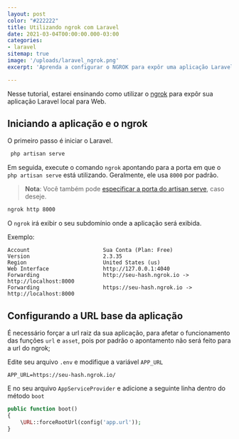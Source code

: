 ```yaml
---
layout: post
color: "#222222"
title: Utilizando ngrok com Laravel
date: 2021-03-04T00:00:00.000-03:00
categories:
- laravel
sitemap: true
image: '/uploads/laravel_ngrok.png'
excerpt: 'Aprenda a configurar o NGROK para expôr uma aplicação Laravel na web'

---
```

Nesse tutorial, estarei ensinando como utilizar o [ngrok](https://ngrok.com/download) para expôr sua aplicação Laravel local para Web.

## Iniciando a aplicação e o ngrok

O primeiro passo é iniciar o Laravel.

```bash
 php artisan serve
```

Em seguida, execute o comando `ngrok` apontando para a porta em que o `php artisan serve` está utilizando. Geralmente, ele usa `8000` por padrão.

> **Nota**: Você também pode [especificar a porta do artisan serve](/blog/2020/12/24/como-definir-a-porta-usada-no-php-artisan-serve), caso deseje.

```bash
ngrok http 8000
```

O `ngrok` irá exibir o seu subdomínio onde a aplicação será exibida.

Exemplo:

```text
Account                       Sua Conta (Plan: Free)                                
Version                       2.3.35                                                      
Region                        United States (us)                                          
Web Interface                 http://127.0.0.1:4040                                       
Forwarding                    http://seu-hash.ngrok.io -> http://localhost:8000
Forwarding                    https://seu-hash.ngrok.io -> http://localhost:8000 
```

## Configurando a URL base da aplicação

É necessário forçar a url raiz da sua aplicação, para afetar o funcionamento das funções `url` e `asset`, pois por padrão o apontamento não será feito para a url do ngrok;

Edite seu arquivo `.env` e modifique a variável `APP_URL`

```env
APP_URL=https://seu-hash.ngrok.io/
```

E no seu arquivo `AppServiceProvider` e adicione a seguinte linha dentro do método `boot`

```php
public function boot()
{
	\URL::forceRootUrl(config('app.url'));
}
```